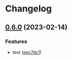 # Changelog

## [0.6.0](https://github.com/agufaui/test/compare/use-v0.5.0...use-v0.6.0) (2023-02-14)


### Features

* test ([eec7dc1](https://github.com/agufaui/test/commit/eec7dc1783933c15ac0c4c02e8f14eb2f3f9f382))
